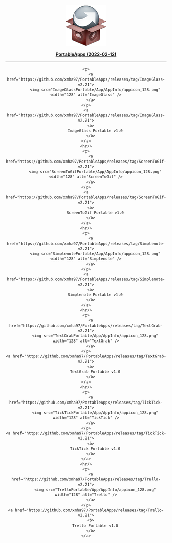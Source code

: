 <div align="center">
	<p>
		<a href="https://github.com/xmha97/PortableApps/releases/">
			<img src="docs/appicon_128.png" width="128" alt="PortableApps" />
		</a>
	</p>
	<a href="https://github.com/xmha97/PortableApps/releases/">
		<b>
			PortableApps (2022-02-12)
		</b>
	</a>
	<hr/>

	<p>
		<a href="https://github.com/xmha97/PortableApps/releases/tag/ImageGlass-v2.21">
			<img src="ImageGlassPortable/App/AppInfo/appicon_128.png" width="128" alt="ImageGlass" />
		</a>
	</p>
	<a href="https://github.com/xmha97/PortableApps/releases/tag/ImageGlass-v2.21">
		<b>
			ImageGlass Portable v1.0
		</b>
	</a>
	<hr/>
	<p>
		<a href="https://github.com/xmha97/PortableApps/releases/tag/ScreenToGif-v2.21">
			<img src="ScreenToGifPortable/App/AppInfo/appicon_128.png" width="128" alt="ScreenToGif" />
		</a>
	</p>
	<a href="https://github.com/xmha97/PortableApps/releases/tag/ScreenToGif-v2.21">
		<b>
			ScreenToGif Portable v1.0
		</b>
	</a>
	<hr/>
	<p>
		<a href="https://github.com/xmha97/PortableApps/releases/tag/Simplenote-v2.21">
			<img src="SimplenotePortable/App/AppInfo/appicon_128.png" width="128" alt="Simplenote" />
		</a>
	</p>
	<a href="https://github.com/xmha97/PortableApps/releases/tag/Simplenote-v2.21">
		<b>
			Simplenote Portable v1.0
		</b>
	</a>
	<hr/>
	<p>
		<a href="https://github.com/xmha97/PortableApps/releases/tag/TextGrab-v2.21">
			<img src="TextGrabPortable/App/AppInfo/appicon_128.png" width="128" alt="TextGrab" />
		</a>
	</p>
	<a href="https://github.com/xmha97/PortableApps/releases/tag/TextGrab-v2.21">
		<b>
			TextGrab Portable v1.0
		</b>
	</a>
	<hr/>
	<p>
		<a href="https://github.com/xmha97/PortableApps/releases/tag/TickTick-v2.21">
			<img src="TickTickPortable/App/AppInfo/appicon_128.png" width="128" alt="TickTick" />
		</a>
	</p>
	<a href="https://github.com/xmha97/PortableApps/releases/tag/TickTick-v2.21">
		<b>
			TickTick Portable v1.0
		</b>
	</a>
	<hr/>
	<p>
		<a href="https://github.com/xmha97/PortableApps/releases/tag/Trello-v2.21">
			<img src="TrelloPortable/App/AppInfo/appicon_128.png" width="128" alt="Trello" />
		</a>
	</p>
	<a href="https://github.com/xmha97/PortableApps/releases/tag/Trello-v2.21">
		<b>
			Trello Portable v1.0
		</b>
	</a>
</div>
